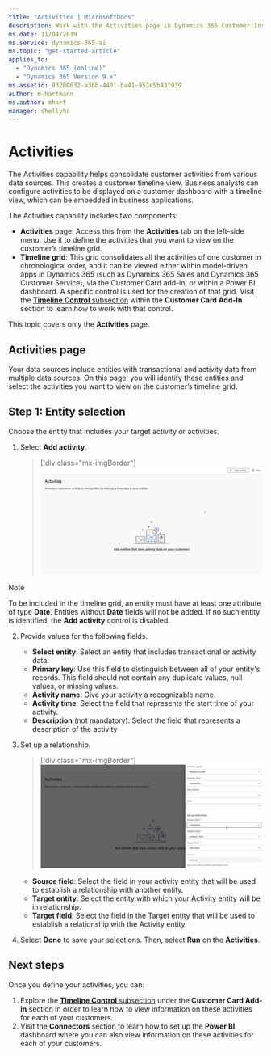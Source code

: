 ```yaml
---
title: "Activities | MicrosoftDocs"
description: Work with the Activities page in Dynamics 365 Customer Insights
ms.date: 11/04/2019
ms.service: dynamics-365-ai
ms.topic: "get-started-article"
applies_to: 
  - "Dynamics 365 (online)"
  - "Dynamics 365 Version 9.x"
ms.assetid: 83200632-a36b-4401-ba41-952e5b43f939
author: m-hartmann
ms.author: mhart
manager: shellyha
---
```

# Activities

The Activities capability helps consolidate customer activities from various data sources. This creates a customer timeline view. Business analysts can configure activities to be displayed on a customer dashboard with a timeline view, which can be embedded in business applications.

The Activities capability includes two components:
- **Activities** page: Access this from the **Activities** tab on the left-side menu. Use it to define the activities that you want to view on the customer’s timeline grid.
- **Timeline grid**: This grid consolidates all the activities of one customer in chronological order, and it can be viewed either within model-driven apps in Dynamics 365 (such as Dynamics 365 Sales and Dynamics 365 Customer Service), via the Customer Card add-in, or within a Power BI dashboard. A specific control is used for the creation of that grid. Visit the [**Timeline Control** subsection](pm-customer-card-addin.md#timeline-control) within the **Customer Card Add-In** section to learn how to work with that control.

This topic covers only the **Activities** page.

## Activities page

Your data sources include entities with transactional and activity data from multiple data sources. On this page, you will identify these entities and select the activities you want to view on the customer’s timeline grid.

## Step 1: Entity selection

Choose the entity that includes your target activity or activities.

1. Select **Add activity**.
  
   > [!div class="mx-imgBorder"] 
   > ![Activities add entity](media/activities-add-entity.png "Activities add entity")

> [!NOTE]
> To be included in the timeline grid, an entity must have at least one attribute of type **Date**. Entities without **Date** fields will not be added. If no such entity is identified, the **Add activity** control is disabled.

2. Provide values for the following fields.

    -	**Select entity**: Select an entity that includes transactional or activity data. 
    -	**Primary key**: Use this field to distinguish between all of your entity's records. This field should not contain any duplicate values, null values, or missing values.
    - **Activity name**: Give your activity a recognizable name.
    -	**Activity time**: Select the field that represents the start time of your activity.
    -	**Description** (not mandatory): Select the field that represents a description of the activity

3. Set up a relationship.

   > [!div class="mx-imgBorder"] 
   > ![Define the entity relationship](media/activities-entities-define.png "Define the entity relationship")

    - **Source field**: Select the field in your activity entity that will be used to establish a relationship with another entity.
    - **Target entity**: Select the entity with which your Activity entity will be in relationship.
    -	**Target field**: Select the field in the Target entity that will be used to establish a relationship with the Activity entity.

4. Select **Done** to save your selections. Then, select **Run** on the **Activities**.

   
## Next steps

Once you define your activities, you can:
1. Explore the [**Timeline Control** subsection](pm-customer-card-addin.md#timeline-control) under the **Customer Card Add-in** section in order to learn how to view information on these activities for each of your customers.
2. Visit the **Connectors** section to learn how to set up the **Power BI** dashboard where you can also view information on these activities for each of your customers.

